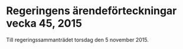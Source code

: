 # Regeringens ärendeförteckningar vecka 45, 2015

Till regeringssammanträdet torsdag den 5 november 2015\.

